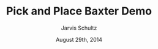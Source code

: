 ---
layout:            project
image:             /baxter-pick-place2.jpg
title:             Pick and Place Baxter Demo
author:            Jarvis Schultz
date:              August 29th, 2014
class_year:        2013
demo:              https://github.com/jonrovira/ME_495_work
requirements:      [OpenCV ROS package (cv2 and CvBridge),
                   Rethink Robotics Baxter robot,
                   Properly configured workspace for Baxter robot]
overview:          Use OpenCV to detect an object in Baxter's workspace and implement
                   motion and graps planning to manipulate one of Baxter's arms to grasp the object.
show_on_home:      false
---           